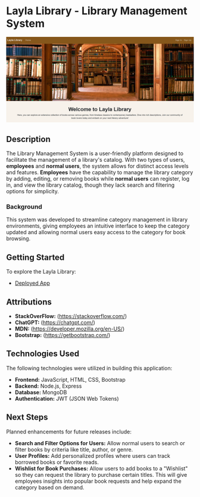 # Layla Library - Library Management System
![Library System Screenshot](assets/welcome.png)

## Description

The Library Management System is a user-friendly platform designed to facilitate the management of a library's catalog. With two types of users, **employees** and **normal users**, the system allows for distinct access levels and features. **Employees** have the capability to manage the library category by adding, editing, or removing books while **normal users** can register, log in, and view the library catalog, though they lack search and filtering options for simplicity.

### Background

This system was developed to streamline category management in library environments, giving employees an intuitive interface to keep the category updated and allowing normal users easy access to the category for book browsing.

## Getting Started

To explore the Layla Library:

- [Deployed App](https://layla-library-6baab3612270.herokuapp.com/)

## Attributions
- **StackOverFlow:** (https://stackoverflow.com/)
- **ChatGPT:** (https://chatgpt.com/)
- **MDN:** (https://developer.mozilla.org/en-US/)
- **Bootstrap:** (https://getbootstrap.com/)
  
## Technologies Used

The following technologies were utilized in building this application:

- **Frontend:** JavaScript, HTML, CSS, Bootstrap
- **Backend:** Node.js, Express
- **Database:** MongoDB
- **Authentication:** JWT (JSON Web Tokens)

## Next Steps

Planned enhancements for future releases include:

- **Search and Filter Options for Users:** Allow normal users to search or filter books by criteria like title, author, or genre.
- **User Profiles:** Add personalized profiles where users can track borrowed books or favorite reads.
- **Wishlist for Book Purchases:** Allow users to add books to a "Wishlist" so they can request the library to purchase certain titles. This will give employees insights into popular book requests and help expand the category based on demand.


